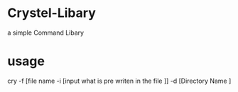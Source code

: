 # Crystel-Libary
a simple Command Libary 

# usage

cry -f [file name -i [input what is pre writen in the file ]] -d [Directory Name ]
